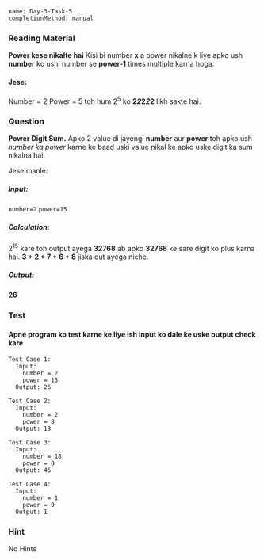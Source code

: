 ```ngMeta
name: Day-3-Task-5
completionMethod: manual
```

### Reading Material
**Power kese nikalte hai**
Kisi bi number **x** a power nikalne k liye apko ush **number** ko ushi number se **power-1** times multiple karna hoga.
#### Jese:
Number = 2
Power = 5
toh hum 2<sup>5</sup> ko **2*2*2*2*2** likh sakte hai.

### Question
**Power Digit Sum.**
Apko 2 value di jayengi **number** aur **power** toh apko ush *number ka power* karne ke baad uski value nikal ke apko uske digit ka sum nikalna hai.

Jese manle:

##### Input:
`number=2`
`power=15`
##### Calculation:
2<sup>15</sup> kare toh output ayega **32768**
ab apko **32768** ke sare digit ko plus karna hai.
**3 + 2 + 7 + 6 + 8** jiska out ayega niche.
##### Output:
**26**


### Test
#### Apne program ko test karne ke liye ish input ko dale ke uske output check kare


```
Test Case 1:
  Input:
    number = 2
    power = 15
  Output: 26
```

```
Test Case 2:
  Input:
    number = 2
    power = 8
  Output: 13
```

```
Test Case 3:
  Input:
    number = 18
    power = 8
  Output: 45
```

```
Test Case 4:
  Input:
    number = 1
    power = 0
  Output: 1
```

### Hint
No Hints
